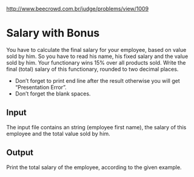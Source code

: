 http://www.beecrowd.com.br/judge/problems/view/1009

# Salary with Bonus

You have to calculate the final salary for your employee,
based on value sold by him. So you have to read his name,
his fixed salary and the value sold by him. Your functionary
wins 15% over all products sold. Write the final (total)
salary of this functionary, rounded to two decimal places.

- Don’t forget to print end line after the result otherwise you will get
“Presentation Error”.
- Don’t forget the blank spaces.

## Input

The input file contains an string (employee first name),
the salary of this employee and the total value sold by him.

## Output

Print the total salary of the employee, according to the
given example.
